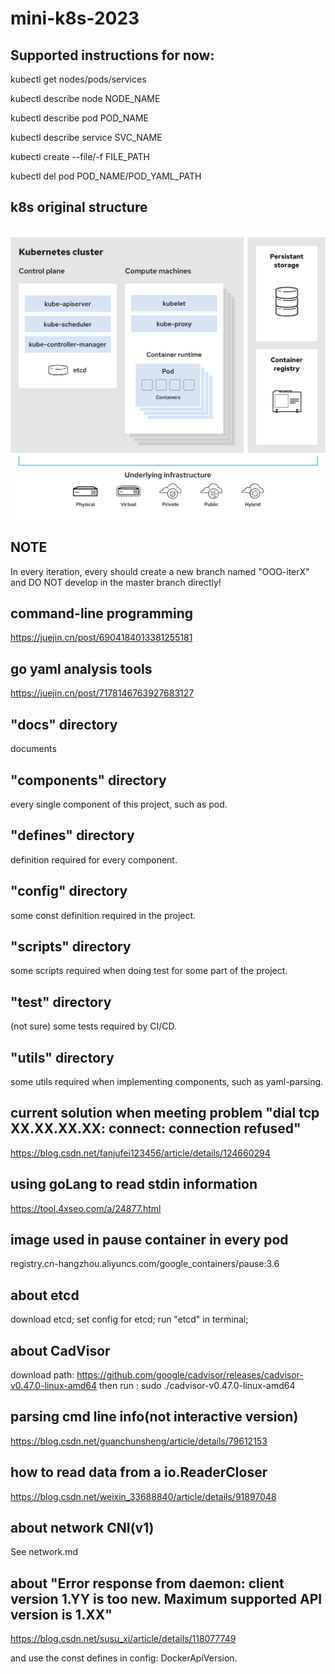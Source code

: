 # mini-k8s-2023

## Supported instructions for now:
kubectl get nodes/pods/services

kubectl describe node NODE_NAME

kubectl describe pod POD_NAME

kubectl describe service SVC_NAME

kubectl create --file/-f FILE_PATH

kubectl del pod POD_NAME/POD_YAML_PATH

## k8s original structure
![structure](./assets/1.svg)

## NOTE
In every iteration, every should create a new branch named "OOO-iterX" and DO NOT develop in the master branch directly!

## command-line programming
https://juejin.cn/post/6904184013381255181

## go yaml analysis tools
https://juejin.cn/post/7178146763927683127

## "docs" directory
documents

## "components" directory
every single component of this project, such as pod.

## "defines" directory
definition required for every component.

## "config" directory
some const definition required in the project.

## "scripts" directory
some scripts required when doing test for some part of the project.

## "test" directory
(not sure) some tests required by CI/CD.

## "utils" directory
some utils required when implementing components, such as yaml-parsing.

## current solution when meeting problem "dial tcp XX.XX.XX.XX: connect: connection refused"
https://blog.csdn.net/fanjufei123456/article/details/124660294

## using goLang to read stdin information
https://tool.4xseo.com/a/24877.html

## image used in pause container in every pod
registry.cn-hangzhou.aliyuncs.com/google_containers/pause:3.6

## about etcd
download etcd;
set config for etcd;
run "etcd" in terminal;

## about CadVisor
download path: https://github.com/google/cadvisor/releases/cadvisor-v0.47.0-linux-amd64
then run : sudo ./cadvisor-v0.47.0-linux-amd64

## parsing cmd line info(not interactive version)
https://blog.csdn.net/guanchunsheng/article/details/79612153

## how to read data from a io.ReaderCloser
https://blog.csdn.net/weixin_33688840/article/details/91897048

## about network CNI(v1)
See network.md

## about "Error response from daemon: client version 1.YY is too new. Maximum supported API version is 1.XX"
https://blog.csdn.net/susu_xi/article/details/118077749

and use the const defines in config: DockerApiVersion.